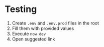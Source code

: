 # Testing

1. Create `.env` and `.env.prod` files in the root
2. Fill them with provided values
3. Execute `now dev`
4. Open suggested link
